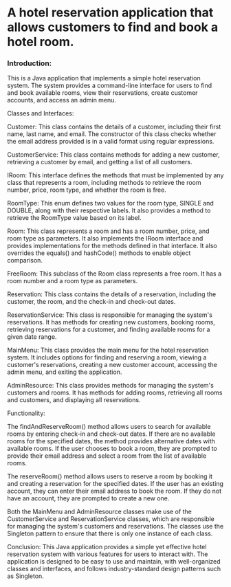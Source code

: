 # A hotel reservation application that allows customers to find and book a hotel room. 
### Introduction:
This is a Java application that implements a simple hotel reservation system. The system provides a command-line interface for users to find and book available rooms, view their reservations, create customer accounts, and access an admin menu.

Classes and Interfaces:

Customer: This class contains the details of a customer, including their first name, last name, and email. The constructor of this class checks whether the email address provided is in a valid format using regular expressions.

CustomerService: This class contains methods for adding a new customer, retrieving a customer by email, and getting a list of all customers.

IRoom: This interface defines the methods that must be implemented by any class that represents a room, including methods to retrieve the room number, price, room type, and whether the room is free.

RoomType: This enum defines two values for the room type, SINGLE and DOUBLE, along with their respective labels. It also provides a method to retrieve the RoomType value based on its label.

Room: This class represents a room and has a room number, price, and room type as parameters. It also implements the IRoom interface and provides implementations for the methods defined in that interface. It also overrides the equals() and hashCode() methods to enable object comparison.

FreeRoom: This subclass of the Room class represents a free room. It has a room number and a room type as parameters.

Reservation: This class contains the details of a reservation, including the customer, the room, and the check-in and check-out dates.

ReservationService: This class is responsible for managing the system's reservations. It has methods for creating new customers, booking rooms, retrieving reservations for a customer, and finding available rooms for a given date range.

MainMenu: This class provides the main menu for the hotel reservation system. It includes options for finding and reserving a room, viewing a customer's reservations, creating a new customer account, accessing the admin menu, and exiting the application.

AdminResource: This class provides methods for managing the system's customers and rooms. It has methods for adding rooms, retrieving all rooms and customers, and displaying all reservations.

Functionality:

The findAndReserveRoom() method allows users to search for available rooms by entering check-in and check-out dates. If there are no available rooms for the specified dates, the method provides alternative dates with available rooms. If the user chooses to book a room, they are prompted to provide their email address and select a room from the list of available rooms.

The reserveRoom() method allows users to reserve a room by booking it and creating a reservation for the specified dates. If the user has an existing account, they can enter their email address to book the room. If they do not have an account, they are prompted to create a new one.

Both the MainMenu and AdminResource classes make use of the CustomerService and ReservationService classes, which are responsible for managing the system's customers and reservations. The classes use the Singleton pattern to ensure that there is only one instance of each class.

Conclusion:
This Java application provides a simple yet effective hotel reservation system with various features for users to interact with. The application is designed to be easy to use and maintain, with well-organized classes and interfaces, and follows industry-standard design patterns such as Singleton.
[](https://user-images.githubusercontent.com/63597726/233846826-ba397815-ec3d-434b-9e91-365f76d0cb00.mp4)

